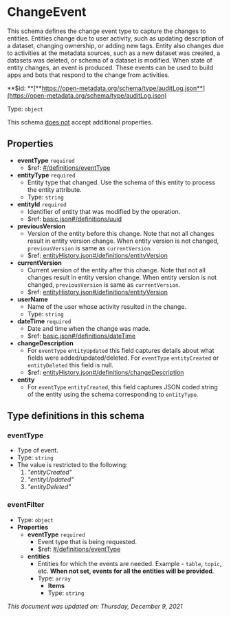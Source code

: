 # ChangeEvent

This schema defines the change event type to capture the changes to entities. Entities change due to user activity, such as updating description of a dataset, changing ownership, or adding new tags. Entity also changes due to activities at the metadata sources, such as a new dataset was created, a datasets was deleted, or schema of a dataset is modified. When state of entity changes, an event is produced. These events can be used to build apps and bots that respond to the change from activities.

**$id: **[**https://open-metadata.org/schema/type/auditLog.json**](https://open-metadata.org/schema/type/auditLog.json)

Type: `object`

This schema <u>does not</u> accept additional properties.

## Properties
- **eventType** `required` 
  - $ref: [#/definitions/eventType](#eventtype)
- **entityType** `required`
  - Entity type that changed. Use the schema of this entity to process the entity attribute.
  - Type: `string`
- **entityId** `required`
  - Identifier of entity that was modified by the operation.
  - $ref: [basic.json#/definitions/uuid](basic.md#uuid)
- **previousVersion**
  - Version of the entity before this change. Note that not all changes result in entity version change. When entity version is not changed, `previousVersion` is same as `currentVersion`.
  - $ref: [entityHistory.json#/definitions/entityVersion](entityhistory.md#entityversion)
- **currentVersion**
  - Current version of the entity after this change. Note that not all changes result in entity version change. When entity version is not changed, `previousVersion` is same as `currentVersion`.
  - $ref: [entityHistory.json#/definitions/entityVersion](entityhistory.md#entityversion)
- **userName**
  - Name of the user whose activity resulted in the change.
  - Type: `string`
- **dateTime** `required`
  - Date and time when the change was made.
  - $ref: [basic.json#/definitions/dateTime](basic.md#datetime)
- **changeDescription**
  - For `eventType` `entityUpdated` this field captures details about what fields were added/updated/deleted. For `eventType` `entityCreated` or `entityDeleted` this field is null.
  - $ref: [entityHistory.json#/definitions/changeDescription](entityhistory.md#changedescription)
- **entity**
  - For `eventType` `entityCreated`, this field captures JSON coded string of the entity using the schema corresponding to `entityType`.


## Type definitions in this schema

### eventType

- Type of event.
- Type: `string`
- The value is restricted to the following: 
  1. _"entityCreated"_
  2. _"entityUpdated"_
  3. _"entityDeleted"_

### eventFilter

- Type: `object`
- **Properties**
  - **eventType** `required`
    - Event type that is being requested.
    - $ref: [#/definitions/eventType](#eventtype)
  - **entities**
    - Entities for which the events are needed. Example - `table`, `topic`, etc. **When not set, events for all the entities will be provided**.
    - Type: `array`
      - **Items**
      - Type: `string`

_This document was updated on: Thursday, December 9, 2021_
